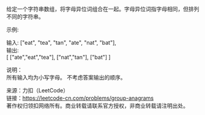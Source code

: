 给定一个字符串数组，将字母异位词组合在一起。字母异位词指字母相同，但排列不同的字符串。

示例:

输入: ["eat", "tea", "tan", "ate", "nat", "bat"],  
输出:  
[
  ["ate","eat","tea"],
  ["nat","tan"],
  ["bat"]
]

说明：    
所有输入均为小写字母。
不考虑答案输出的顺序。


来源：力扣（LeetCode）  
链接：https://leetcode-cn.com/problems/group-anagrams  
著作权归领扣网络所有。商业转载请联系官方授权，非商业转载请注明出处。